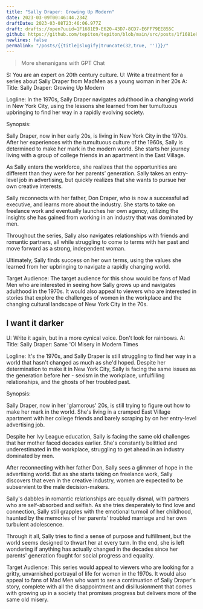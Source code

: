 ```yaml
---
title: "Sally Draper: Growing Up Modern"
date: 2023-03-09T00:46:44.234Z
draftDate: 2023-03-08T23:46:06.977Z
draft: drafts://open?uuid=1F1681E9-E620-43D7-8CD7-E6FF79EE855C
github: https://github.com/tepiton/tepiton/blob/main/src/posts/1f1681e9-e620-43d7-8cd7-e6ff79ee855c.md
newlines: false
permalink: "/posts/{{title|slugify|truncate(32,true, '')}}/"
---
```

<!-- excerpt -->
> More shenanigans with GPT Chat
<!-- excerpt -->

S: You are an expert on 20th century culture.
U: Write a treatment for a series about Sally Draper from MadMen as a young woman in her 20s
A: Title: Sally Draper: Growing Up Modern

Logline: In the 1970s, Sally Draper navigates adulthood in a changing world in New York City, using the lessons she learned from her tumultuous upbringing to find her way in a rapidly evolving society.

Synopsis: 

Sally Draper, now in her early 20s, is living in New York City in the 1970s. After her experiences with the tumultuous culture of the 1960s, Sally is determined to make her mark in the modern world. She starts her journey living with a group of college friends in an apartment in the East Village.

As Sally enters the workforce, she realizes that the opportunities are different than they were for her parents’ generation. Sally takes an entry-level job in advertising, but quickly realizes that she wants to pursue her own creative interests.

Sally reconnects with her father, Don Draper, who is now a successful ad executive, and learns more about the industry. She starts to take on freelance work and eventually launches her own agency, utilizing the insights she has gained from working in an industry that was dominated by men.

Throughout the series, Sally also navigates relationships with friends and romantic partners, all while struggling to come to terms with her past and move forward as a strong, independent woman.

Ultimately, Sally finds success on her own terms, using the values she learned from her upbringing to navigate a rapidly changing world.

Target Audience: The target audience for this show would be fans of Mad Men who are interested in seeing how Sally grows up and navigates adulthood in the 1970s. It would also appeal to viewers who are interested in stories that explore the challenges of women in the workplace and the changing cultural landscape of New York City in the 70s.

## I want it darker

U: Write it again, but in a more cynical voice. Don't look for rainbows.
A: Title: Sally Draper: Same 'Ol Misery in Modern Times

Logline: It's the 1970s, and Sally Draper is still struggling to find her way in a world that hasn't changed as much as she'd hoped. Despite her determination to make it in New York City, Sally is facing the same issues as the generation before her - sexism in the workplace, unfulfilling relationships, and the ghosts of her troubled past.

Synopsis: 

Sally Draper, now in her 'glamorous' 20s, is still trying to figure out how to make her mark in the world. She's living in a cramped East Village apartment with her college friends and barely scraping by on her entry-level advertising job.

Despite her Ivy League education, Sally is facing the same old challenges that her mother faced decades earlier. She's constantly belittled and underestimated in the workplace, struggling to get ahead in an industry dominated by men.

After reconnecting with her father Don, Sally sees a glimmer of hope in the advertising world. But as she starts taking on freelance work, Sally discovers that even in the creative industry, women are expected to be subservient to the male decision-makers.

Sally's dabbles in romantic relationships are equally dismal, with partners who are self-absorbed and selfish. As she tries desperately to find love and connection, Sally still grapples with the emotional turmoil of her childhood, haunted by the memories of her parents' troubled marriage and her own turbulent adolescence.

Through it all, Sally tries to find a sense of purpose and fulfillment, but the world seems designed to thwart her at every turn. In the end, she is left wondering if anything has actually changed in the decades since her parents' generation fought for social progress and equality.

Target Audience: This series would appeal to viewers who are looking for a gritty, unvarnished portrayal of life for women in the 1970s. It would also appeal to fans of Mad Men who want to see a continuation of Sally Draper's story, complete with all the disappointment and disillusionment that comes with growing up in a society that promises progress but delivers more of the same old misery.
